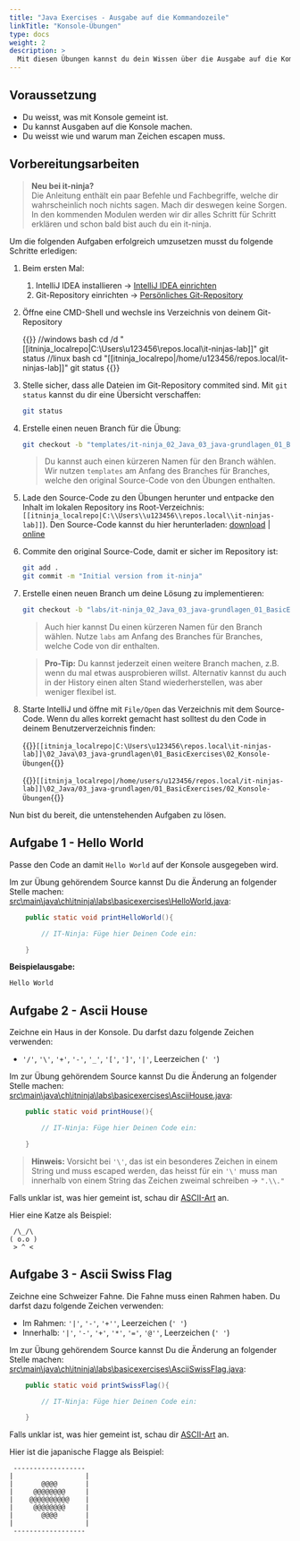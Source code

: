 ```yaml
---
title: "Java Exercises - Ausgabe auf die Kommandozeile"
linkTitle: "Konsole-Übungen"
type: docs
weight: 2
description: >
  Mit diesen Übungen kannst du dein Wissen über die Ausgabe auf die Kommandozeile (Konsole) vertiefen.
---
```


<!--suppress CheckEmptyScriptTag -->
## Voraussetzung
* Du weisst, was mit Konsole gemeint ist.
* Du kannst Ausgaben auf die Konsole machen.
* Du weisst wie und warum man Zeichen escapen muss.

## Vorbereitungsarbeiten

> **Neu bei it-ninja?**  
  Die Anleitung enthält ein paar Befehle und Fachbegriffe, welche dir wahrscheinlich noch nichts sagen. Mach dir deswegen keine Sorgen. In den kommenden Modulen werden wir dir alles Schritt für Schritt erklären und schon bald bist auch du ein it-ninja.

Um die folgenden Aufgaben erfolgreich umzusetzen musst du folgende Schritte erledigen:

1. Beim ersten Mal:

    1. IntelliJ IDEA installieren -> [IntelliJ IDEA einrichten](/docs/02_java/02_intellij-einrichten/)
    2. Git-Repository einrichten -> [Persönliches Git-Repository](/docs/01_tools/02_personal-bitbucket/)


2. Öffne eine CMD-Shell und wechsle ins Verzeichnis von deinem Git-Repository

    {{<codeblock os="windows" lang="bash">}}
    //windows bash
    cd /d "[[itninja_localrepo|C:\Users\u123456\repos.local\it-ninjas-lab]]"
    git status
    //linux bash
    cd "[[itninja_localrepo|/home/u123456/repos.local/it-ninjas-lab]]"
    git status
    {{</codeblock>}}

3. Stelle sicher, dass alle Dateien im Git-Repository commited sind. Mit `git status` kannst du dir eine Übersicht verschaffen:
    ```bash
    git status
    ```

4. Erstelle einen neuen Branch für die Übung:
    ```bash
    git checkout -b "templates/it-ninja_02_Java_03_java-grundlagen_01_BasicExercises_02_Konsole-Übungen"
    ```
    > Du kannst auch einen kürzeren Namen für den Branch wählen. Wir nutzen `templates` am Anfang des Branches für Branches, welche den original Source-Code von den Übungen enthalten.

5. Lade den Source-Code zu den Übungen herunter und entpacke den Inhalt im lokalen Repository ins Root-Verzeichnis: `[[itninja_localrepo|C:\\Users\\u123456\\repos.local\\it-ninjas-lab]]`). Den Source-Code kannst du hier herunterladen: [download](./it-ninja_02_Java_03_java-grundlagen_01_BasicExercises_02_Konsole-Übungen.zip) | [online](./source/)

6. Commite den original Source-Code, damit er sicher im Repository ist:
    ```bash
    git add .
    git commit -m "Initial version from it-ninja"
    ```

7. Erstelle einen neuen Branch um deine Lösung zu implementieren:
    ```bash
    git checkout -b "labs/it-ninja_02_Java_03_java-grundlagen_01_BasicExercises_02_Konsole-Übungen"
    ```
    > Auch hier kannst Du einen kürzeren Namen für den Branch wählen. Nutze `labs` am Anfang des Branches für Branches, welche Code von dir enthalten.

    > **Pro-Tip:** Du kannst jederzeit einen weitere Branch machen, z.B. wenn du mal etwas ausprobieren willst. Alternativ kannst du auch in der History einen alten Stand wiederherstellen, was aber weniger flexibel ist.

8. Starte IntelliJ und öffne mit `File/Open` das Verzeichnis mit dem Source-Code. Wenn du alles korrekt gemacht hast solltest du den Code in deinem Benutzerverzeichnis finden:

    {{<windows>}}`[[itninja_localrepo|C:\Users\u123456\repos.local\it-ninjas-lab]]\02_Java\03_java-grundlagen\01_BasicExercises\02_Konsole-Übungen`{{</windows>}}

    {{<linux>}}`[[itninja_localrepo|/home/users/u123456/repos.local/it-ninjas-lab]]\02_Java/03_java-grundlagen/01_BasicExercises/02_Konsole-Übungen`{{</linux>}}

Nun bist du bereit, die untenstehenden Aufgaben zu lösen.

## Aufgabe 1 - Hello World

Passe den Code an damit `Hello World` auf der Konsole ausgegeben wird.

Im zur Übung gehörendem Source kannst Du die Änderung an folgender Stelle machen:  
[src\main\java\ch\itninja\labs\basicexercises\HelloWorld.java](./source/#src-main-java-ch-itninja-labs-basicexercises-helloworld-java):

```java
    public static void printHelloWorld(){

        // IT-Ninja: Füge hier Deinen Code ein:

    }
```

**Beispielausgabe:**

```console
Hello World
```

## Aufgabe 2 - Ascii House

Zeichne ein Haus in der Konsole. Du darfst dazu folgende Zeichen verwenden:

*  `'/'`, `'\'`, `'+'`, `'-'`, `'_'`, `'['`, `']'`, `'|'`, Leerzeichen (`' '`)

Im zur Übung gehörendem Source kannst Du die Änderung an folgender Stelle machen:  
[src\main\java\ch\itninja\labs\basicexercises\AsciiHouse.java](./source/#src-main-java-ch-itninja-labs-basicexercises-asciihouse-java):

```java
    public static void printHouse(){

        // IT-Ninja: Füge hier Deinen Code ein:

    }
```

> **Hinweis:** Vorsicht bei `'\'`, das ist ein besonderes Zeichen in einem String und muss escaped werden, das 
    heisst für ein `'\'` muss man innerhalb von einem String das Zeichen zweimal schreiben → `".\\."`

Falls unklar ist, was hier gemeint ist, schau dir [ASCII-Art](https://de.wikipedia.org/wiki/ASCII-Art) an.

Hier eine Katze als Beispiel:
```console
 /\_/\
( o.o )
 > ^ <
 ```

## Aufgabe 3 - Ascii Swiss Flag

Zeichne eine Schweizer Fahne. Die Fahne muss einen Rahmen haben. Du darfst dazu
folgende Zeichen verwenden:

* Im Rahmen: `'|'`, `'-'`, `'+''`, Leerzeichen (`' '`) 
* Innerhalb: `'|'`, `'-'`, `'+'`, `'*'`, `'='`, `'@''`, Leerzeichen (`' '`)

Im zur Übung gehörendem Source kannst Du die Änderung an folgender Stelle machen:  
[src\main\java\ch\itninja\labs\basicexercises\AsciiSwissFlag.java](./source/#src-main-java-ch-itninja-labs-basicexercises-asciiswissflag-java):

```java
    public static void printSwissFlag(){

        // IT-Ninja: Füge hier Deinen Code ein:

    }
```

Falls unklar ist, was hier gemeint ist, schau dir [ASCII-Art](https://de.wikipedia.org/wiki/ASCII-Art) an. 

Hier ist die japanische Flagge als Beispiel:
```console
 ------------------
|                  |
|       @@@@       |
|     @@@@@@@@     |
|    @@@@@@@@@@    |
|     @@@@@@@@     |
|       @@@@       |
|                  |
 ------------------
```
